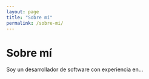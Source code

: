 ```yaml
---
layout: page
title: "Sobre mí"
permalink: /sobre-mi/
---
```


# Sobre mí

Soy un desarrollador de software con experiencia en...
